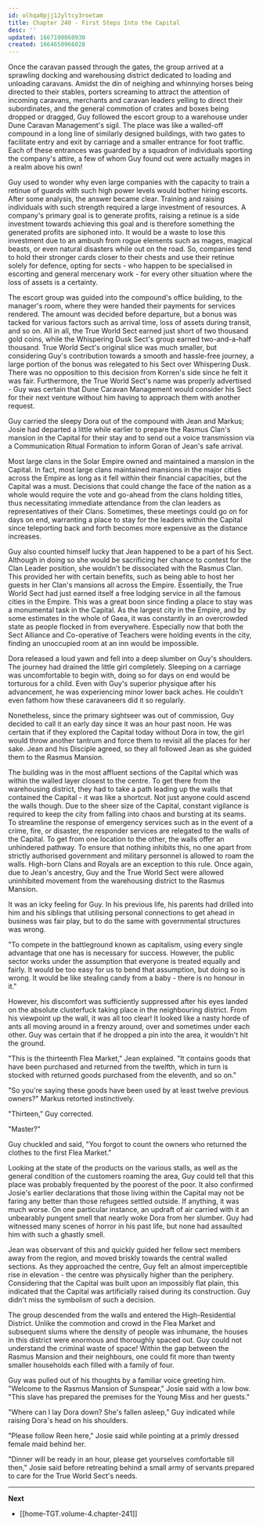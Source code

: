 ```yaml
---
id: olhqa0pjj12yltcy3roetam
title: Chapter 240 - First Steps Into the Capital
desc: ''
updated: 1667190860930
created: 1664650966028
---
```


Once the caravan passed through the gates, the group arrived at a sprawling docking and warehousing district dedicated to loading and unloading caravans. Amidst the din of neighing and whinnying horses being directed to their stables, porters screaming to attract the attention of incoming caravans, merchants and caravan leaders yelling to direct their subordinates, and the general commotion of crates and boxes being dropped or dragged, Guy followed the escort group to a warehouse under Dune Caravan Management's sigil. The place was like a walled-off compound in a long line of similarly designed buildings, with two gates to facilitate entry and exit by carriage and a smaller entrance for foot traffic. Each of these entrances was guarded by a squadron of individuals sporting the company's attire, a few of whom Guy found out were actually mages in a realm above his own!

Guy used to wonder why even large companies with the capacity to train a retinue of guards with such high power levels would bother hiring escorts. After some analysis, the answer became clear. Training and raising individuals with such strength required a large investment of resources. A company's primary goal is to generate profits, raising a retinue is a side investment towards achieving this goal and is therefore something the generated profits are siphoned into. It would be a waste to lose this investment due to an ambush from rogue elements such as mages, magical beasts, or even natural disasters while out on the road. So, companies tend to hold their stronger cards closer to their chests and use their retinue solely for defence, opting for sects - who happen to be specialised in escorting and general mercenary work - for every other situation where the loss of assets is a certainty.

The escort group was guided into the compound's office building, to the manager's room, where they were handed their payments for services rendered. The amount was decided before departure, but a bonus was tacked for various factors such as arrival time, loss of assets during transit, and so on. All in all, the True World Sect earned just short of two thousand gold coins, while the Whispering Dusk Sect's group earned two-and-a-half thousand. True World Sect's original slice was much smaller, but considering Guy's contribution towards a smooth and hassle-free journey, a large portion of the bonus was relegated to his Sect over Whispering Dusk. There was no opposition to this decision from Korren's side since he felt it was fair. Furthermore, the True World Sect's name was properly advertised - Guy was certain that Dune Caravan Management would consider his Sect for their next venture without him having to approach them with another request.

Guy carried the sleepy Dora out of the compound with Jean and Markus; Josie had departed a little while earlier to prepare the Rasmus Clan's mansion in the Capital for their stay and to send out a voice transmission via a Communication Ritual Formation to inform Goran of Jean's safe arrival.

Most large clans in the Solar Empire owned and maintained a mansion in the Capital. In fact, most large clans maintained mansions in the major cities across the Empire as long as it fell within their financial capacities, but the Capital was a must. Decisions that could change the face of the nation as a whole would require the vote and go-ahead from the clans holding titles, thus necessitating immediate attendance from the clan leaders as representatives of their Clans. Sometimes, these meetings could go on for days on end, warranting a place to stay for the leaders within the Capital since teleporting back and forth becomes more expensive as the distance increases.

Guy also counted himself lucky that Jean happened to be a part of his Sect. Although in doing so she would be sacrificing her chance to contest for the Clan Leader position, she wouldn't be dissociated with the Rasmus Clan. This provided her with certain benefits, such as being able to host her guests in her Clan's mansions all across the Empire. Essentially, the True World Sect had just earned itself a free lodging service in all the famous cities in the Empire. This was a great boon since finding a place to stay was a monumental task in the Capital. As the largest city in the Empire, and by some estimates in the whole of Gaea, it was constantly in an overcrowded state as people flocked in from everywhere. Especially now that both the Sect Alliance and Co-operative of Teachers were holding events in the city, finding an unoccupied room at an inn would be impossible.

Dora released a loud yawn and fell into a deep slumber on Guy's shoulders. The journey had drained the little girl completely. Sleeping on a carriage was uncomfortable to begin with, doing so for days on end would be torturous for a child. Even with Guy's superior physique after his advancement, he was experiencing minor lower back aches. He couldn't even fathom how these caravaneers did it so regularly.

Nonetheless, since the primary sightseer was out of commission, Guy decided to call it an early day since it was an hour past noon. He was certain that if they explored the Capital today without Dora in tow, the girl would throw another tantrum and force them to revisit all the places for her sake. Jean and his Disciple agreed, so they all followed Jean as she guided them to the Rasmus Mansion.

The building was in the most affluent sections of the Capital which was within the walled layer closest to the centre. To get there from the warehousing district, they had to take a path leading up the walls that contained the Capital - it was like a shortcut. Not just anyone could ascend the walls though. Due to the sheer size of the Capital, constant vigilance is required to keep the city from falling into chaos and bursting at its seams. To streamline the response of emergency services such as in the event of a crime, fire, or disaster, the responder services are relegated to the walls of the Capital. To get from one location to the other, the walls offer an unhindered pathway. To ensure that nothing inhibits this, no one apart from strictly authorised government and military personnel is allowed to roam the walls. High-born Clans and Royals are an exception to this rule. Once again, due to Jean's ancestry, Guy and the True World Sect were allowed uninhibited movement from the warehousing district to the Rasmus Mansion.

It was an icky feeling for Guy. In his previous life, his parents had drilled into him and his siblings that utilising personal connections to get ahead in business was fair play, but to do the same with governmental structures was wrong.

"To compete in the battleground known as capitalism, using every single advantage that one has is necessary for success. However, the public sector works under the assumption that everyone is treated equally and fairly. It would be too easy for us to bend that assumption, but doing so is wrong. It would be like stealing candy from a baby - there is no honour in it."

However, his discomfort was sufficiently suppressed after his eyes landed on the absolute clusterfuck taking place in the neighbouring district. From his viewpoint up the wall, it was all too clear! It looked like a nasty horde of ants all moving around in a frenzy around, over and sometimes under each other. Guy was certain that if he dropped a pin into the area, it wouldn't hit the ground.

"This is the thirteenth Flea Market," Jean explained. "It contains goods that have been purchased and returned from the twelfth, which in turn is stocked with returned goods purchased from the eleventh, and so on."

"So you're saying these goods have been used by at least twelve previous owners?" Markus retorted instinctively.

"Thirteen," Guy corrected.

"Master?"

Guy chuckled and said, "You forgot to count the owners who returned the clothes to the first Flea Market."

Looking at the state of the products on the various stalls, as well as the general condition of the customers roaming the area, Guy could tell that this place was probably frequented by the poorest of the poor. It also confirmed Josie's earlier declarations that those living within the Capital may not be faring any better than those refugees settled outside. If anything, it was much worse. On one particular instance, an updraft of air carried with it an unbearably pungent smell that nearly woke Dora from her slumber. Guy had witnessed many scenes of horror in his past life, but none had assaulted him with such a ghastly smell.

Jean was observant of this and quickly guided her fellow sect members away from the region, and moved briskly towards the central walled sections. As they approached the centre, Guy felt an almost imperceptible rise in elevation - the centre was physically higher than the periphery. Considering that the Capital was built upon an impossibly flat plain, this indicated that the Capital was artificially raised during its construction. Guy didn't miss the symbolism of such a decision.

The group descended from the walls and entered the High-Residential District. Unlike the commotion and crowd in the Flea Market and subsequent slums where the density of people was inhumane, the houses in this district were enormous and thoroughly spaced out. Guy could not understand the criminal waste of space! Within the gap between the Rasmus Mansion and their neighbours, one could fit more than twenty smaller households each filled with a family of four.

Guy was pulled out of his thoughts by a familiar voice greeting him. "Welcome to the Rasmus Mansion of Sunspear," Josie said with a low bow. "This slave has prepared the premises for the Young Miss and her guests."

"Where can I lay Dora down? She's fallen asleep," Guy indicated while raising Dora's head on his shoulders.

"Please follow Reen here," Josie said while pointing at a primly dressed female maid behind her.

"Dinner will be ready in an hour, please get yourselves comfortable till then," Josie said before retreating behind a small army of servants prepared to care for the True World Sect's needs.

____

**Next**
* [[home-TGT.volume-4.chapter-241]]